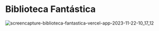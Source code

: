 # Biblioteca Fantástica

![screencapture-biblioteca-fantastica-vercel-app-2023-11-22-10_17_12](https://github.com/jessica-sobreira/biblioteca_fantastica/assets/117686537/5da86af1-f90a-4464-95a5-8af569962d10)
